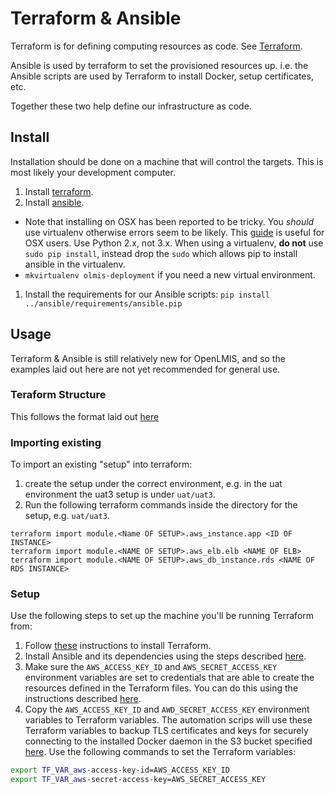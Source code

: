 # Terraform & Ansible

Terraform is for defining computing resources as code.  See 
[Terraform](https://www.terraform.io/).

Ansible is used by terraform to set the provisioned resources up.  i.e. the 
Ansible scripts are used by Terraform to install Docker, setup certificates, 
etc.

Together these two help define our infrastructure as code.

## Install

Installation should be done on a machine that will control the targets.  This is 
most likely your development computer.

1. Install [terraform](https://www.terraform.io/).
1. Install [ansible](https://www.ansible.com/).
  
  * Note that installing on OSX has been reported to be tricky.  You _should_ 
    use virtualenv otherwise errors seem to be likely.  This 
    [guide](https://medium.com/@briantorresgil/definitive-guide-to-python-on-mac-osx-65acd8d969d0) 
    is useful for OSX users. Use Python 2.x, not 3.x.  When using a virtualenv, 
    **do not** use `sudo pip install`, instead drop the `sudo` which allows pip
    to install ansible in the virtualenv.
  * `mkvirtualenv olmis-deployment` if you need a new virtual environment.

1. Install the requirements for our Ansible scripts:
  `pip install ../ansible/requirements/ansible.pip`


## Usage

Terraform & Ansible is still relatively new for OpenLMIS, and so the examples 
laid out here are not yet recommended for general use.

### Teraform Structure

This follows the format laid out [here](https://blog.ona.io/technology/2018/06/05/automate-your-infrastructure-by-reusing-terraform-definitions.html)

### Importing existing

To import an existing "setup" into terraform:

1. create the setup under the correct environment, e.g. in the uat environment 
  the uat3 setup is under `uat/uat3`.
1. Run the following terraform commands inside the directory for the setup, 
  e.g. `uat/uat3`.

  ```
  terraform import module.<Name OF SETUP>.aws_instance.app <ID OF INSTANCE>
  terraform import module.<NAME OF SETUP>.aws_elb.elb <NAME OF ELB>
  terraform import module.<NAME OF SETUP>.aws_db_instance.rds <NAME OF RDS INSTANCE>
  ```

### Setup

Use the following steps to set up the machine you'll be running Terraform from:

1. Follow [these](https://www.terraform.io/intro/getting-started/install.html) 
  instructions to install Terraform.
1. Install Ansible and its dependencies using the steps described 
  [here](../ansible/README.md).
1. Make sure the `AWS_ACCESS_KEY_ID` and `AWS_SECRET_ACCESS_KEY` environment 
  variables are set to credentials that are able to create the resources defined 
  in the Terraform files. You can do this using the instructions described 
  [here](https://docs.aws.amazon.com/cli/latest/userguide/cli-environment.html).
1. Copy the `AWS_ACCESS_KEY_ID` and `AWD_SECRET_ACCESS_KEY` environment 
  variables to Terraform variables. The automation scrips will use these 
  Terraform variables to backup TLS certificates and keys for securely 
  connecting to the installed Docker daemon in the S3 bucket specified 
  [here](../ansible/inventory/group_vars/docker-hosts/vars.yml). Use the 
  following commands to set the Terraform variables:

  ```sh
  export TF_VAR_aws-access-key-id=AWS_ACCESS_KEY_ID
  export TF_VAR_aws-secret-access-key=AWS_SECRET_ACCESS_KEY
  ```
